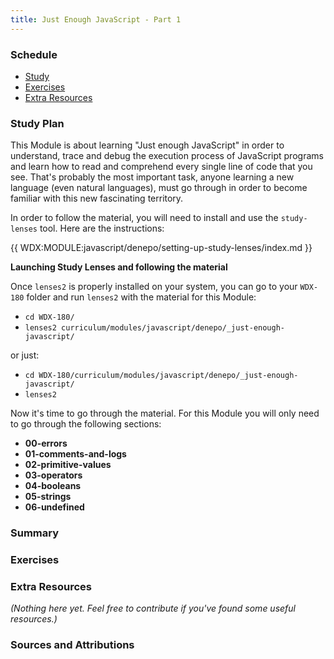 ```yaml
---
title: Just Enough JavaScript - Part 1
---
```


### Schedule

  - [Study](#study-plan-NN)
  - [Exercises](#exercises-NN)
  - [Extra Resources](#extra-resources-NN)

### Study Plan

  This Module is about learning "Just enough JavaScript" in order to understand, trace and debug the execution process of JavaScript programs and learn how to read and comprehend every single line of code that you see. That's probably the most important task, anyone learning a new language (even natural languages), must go through in order to become familiar with this new fascinating territory. 

  In order to follow the material, you will need to install and use the `study-lenses` tool. Here are the instructions:

  {{ WDX:MODULE:javascript/denepo/setting-up-study-lenses/index.md }}

  **Launching Study Lenses and following the material**

  Once `lenses2` is properly installed on your system, you can go to your `WDX-180` folder and run `lenses2` with the material for this Module:

  - `cd WDX-180/`
  - `lenses2 curriculum/modules/javascript/denepo/_just-enough-javascript/`

  or just:

  - `cd WDX-180/curriculum/modules/javascript/denepo/_just-enough-javascript/`
  - `lenses2`

  Now it's time to go through the material. For this Module you will only need to go through the following sections:

  - **00-errors**
  - **01-comments-and-logs**
  - **02-primitive-values**
  - **03-operators**
  - **04-booleans**
  - **05-strings**
  - **06-undefined**

### Summary

### Exercises

  <!-- WDX:META:PROGRESS:task=Explore the '00-errors' section of 'Just Enough JavaScript' -->

  <!-- WDX:META:PROGRESS:task=Explore the '01-comments-and-logs' section of 'Just Enough JavaScript' -->

  <!-- WDX:META:PROGRESS:task=Explore the '02-primitive-values' section of 'Just Enough JavaScript' -->

  <!-- WDX:META:PROGRESS:task=Explore the '03-operators' section of 'Just Enough JavaScript' -->

  <!-- WDX:META:PROGRESS:task=Explore the '04-booleans' section of 'Just Enough JavaScript' -->
  
  <!-- WDX:META:PROGRESS:task=Explore the '05-strings' section of 'Just Enough JavaScript' -->

  <!-- WDX:META:PROGRESS:task=Explore the '06-undefined' section of 'Just Enough JavaScript' -->

### Extra Resources

  _(Nothing here yet. Feel free to contribute if you've found some useful resources.)_

### Sources and Attributions